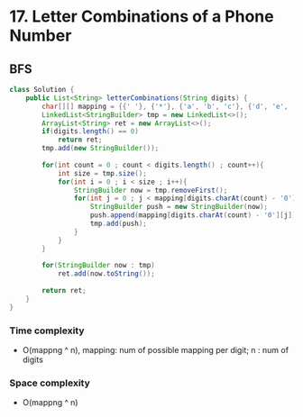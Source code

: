 # 17. Letter Combinations of a Phone Number

## BFS
```java
class Solution {
    public List<String> letterCombinations(String digits) {
        char[][] mapping = {{' '}, {'*'}, {'a', 'b', 'c'}, {'d', 'e', 'f'}, {'g', 'h', 'i'}, {'j', 'k', 'l'}, {'m', 'n', 'o'}, {'p', 'q', 'r', 's'}, {'t', 'u', 'v'}, {'w', 'x', 'y', 'z'}};
        LinkedList<StringBuilder> tmp = new LinkedList<>();
        ArrayList<String> ret = new ArrayList<>();
        if(digits.length() == 0)
            return ret;
        tmp.add(new StringBuilder());
        
        for(int count = 0 ; count < digits.length() ; count++){
            int size = tmp.size();
            for(int i = 0 ; i < size ; i++){
                StringBuilder now = tmp.removeFirst();
                for(int j = 0 ; j < mapping[digits.charAt(count) - '0'].length ; j++){
                    StringBuilder push = new StringBuilder(now);
                    push.append(mapping[digits.charAt(count) - '0'][j]);
                    tmp.add(push);
                }
            }
        }
        
        for(StringBuilder now : tmp)
            ret.add(now.toString());
        
        return ret;
    }
}
```
### Time complexity
* O(mappng ^ n), mapping: num of possible mapping per digit; n : num of digits

### Space complexity
* O(mappng ^ n)